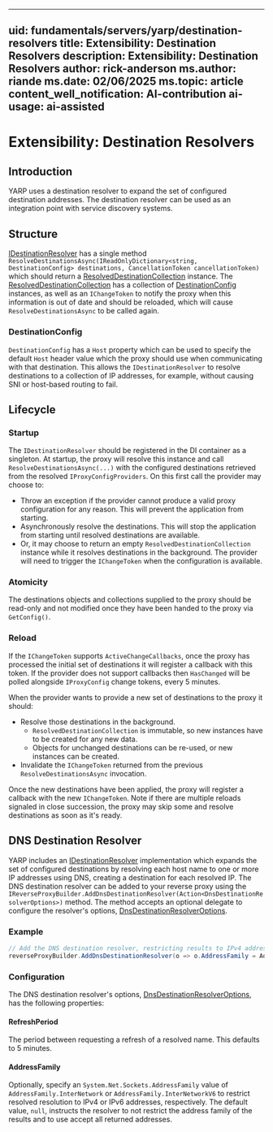 
---
uid: fundamentals/servers/yarp/destination-resolvers
title: Extensibility: Destination Resolvers
description: Extensibility: Destination Resolvers
author: rick-anderson
ms.author: riande
ms.date: 02/06/2025
ms.topic: article
content_well_notification: AI-contribution
ai-usage: ai-assisted
---

# Extensibility: Destination Resolvers

## Introduction

YARP uses a destination resolver to expand the set of configured destination addresses. The destination resolver can be used as an integration point with service discovery systems.

## Structure
[IDestinationResolver](xref:Yarp.ReverseProxy.ServiceDiscovery.IDestinationResolver) has a single method `ResolveDestinationsAsync(IReadOnlyDictionary<string, DestinationConfig> destinations, CancellationToken cancellationToken)` which should return a [ResolvedDestinationCollection](xref:Yarp.ReverseProxy.ServiceDiscovery.ResolvedDestinationCollection) instance. The [ResolvedDestinationCollection](xref:Yarp.ReverseProxy.ServiceDiscovery.ResolvedDestinationCollection) has a collection of [DestinationConfig](xref:Yarp.ReverseProxy.Configuration.DestinationConfig) instances, as well as an `IChangeToken` to notify the proxy when this information is out of date and should be reloaded, which will cause `ResolveDestinationsAsync` to be called again.

### DestinationConfig
`DestinationConfig` has a `Host` property which can be used to specify the default `Host` header value which the proxy should use when communicating with that destination. This allows the `IDestinationResolver` to resolve destinations to a collection of IP addresses, for example, without causing SNI or host-based routing to fail.

## Lifecycle

### Startup
The `IDestinationResolver` should be registered in the DI container as a singleton. At startup, the proxy will resolve this instance and call `ResolveDestinationsAsync(...)` with the configured destinations retrieved from the resolved `IProxyConfigProviders`. On this first call the provider may choose to:
- Throw an exception if the provider cannot produce a valid proxy configuration for any reason. This will prevent the application from starting.
- Asynchronously resolve the destinations. This will stop the application from starting until resolved destinations are available.
- Or, it may choose to return an empty `ResolvedDestinationCollection` instance while it resolves destinations in the background. The provider will need to trigger the `IChangeToken` when the configuration is available.

### Atomicity
The destinations objects and collections supplied to the proxy should be read-only and not modified once they have been handed to the proxy via `GetConfig()`.

### Reload
If the `IChangeToken` supports `ActiveChangeCallbacks`, once the proxy has processed the initial set of destinations it will register a callback with this token. If the provider does not support callbacks then `HasChanged` will be polled alongside `IProxyConfig` change tokens, every 5 minutes.

When the provider wants to provide a new set of destinations to the proxy it should:
- Resolve those destinations in the background.
  - `ResolvedDestinationCollection` is immutable, so new instances have to be created for any new data.
  - Objects for unchanged destinations can be re-used, or new instances can be created.
- Invalidate the `IChangeToken` returned from the previous `ResolveDestinationsAsync` invocation.

Once the new destinations have been applied, the proxy will register a callback with the new `IChangeToken`. Note if there are multiple reloads signaled in close succession, the proxy may skip some and resolve destinations as soon as it's ready.

## DNS Destination Resolver

YARP includes an [IDestinationResolver](xref:Yarp.ReverseProxy.ServiceDiscovery.IDestinationResolver) implementation which expands the set of configured destinations by resolving each host name to one or more IP addresses using DNS, creating a destination for each resolved IP.
The DNS destination resolver can be added to your reverse proxy using the `IReverseProxyBuilder.AddDnsDestinationResolver(Action<DnsDestinationResolverOptions>)` method.
The method accepts an optional delegate to configure the resolver's options, [DnsDestinationResolverOptions](xref:Yarp.ReverseProxy.ServiceDiscovery.DnsDestinationResolverOptions).

### Example

```csharp
// Add the DNS destination resolver, restricting results to IPv4 addresses
reverseProxyBuilder.AddDnsDestinationResolver(o => o.AddressFamily = AddressFamily.InterNetwork);
```

### Configuration

The DNS destination resolver's options, [DnsDestinationResolverOptions](xref:Yarp.ReverseProxy.ServiceDiscovery.DnsDestinationResolverOptions), has the following properties:

#### RefreshPeriod

The period between requesting a refresh of a resolved name. This defaults to 5 minutes.

#### AddressFamily

Optionally, specify an `System.Net.Sockets.AddressFamily` value of `AddressFamily.InterNetwork` or `AddressFamily.InterNetworkV6` to restrict resolved resolution to IPv4 or IPv6 addresses, respectively. The default value, `null`, instructs the resolver to not restrict the address family of the results and to use accept all returned addresses.
